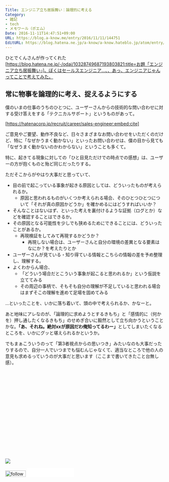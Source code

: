 ```yaml
---
Title: エンジニア立ち居振舞い：論理的に考える
Category:
- 雑記
- tech
- メモワール（ポエム）
Date: 2016-11-11T14:47:51+09:00
URL: https://blog.a-know.me/entry/2016/11/11/144751
EditURL: https://blog.hatena.ne.jp/a-know/a-know.hateblo.jp/atom/entry/10328749687193919607
---
```


ひとでくんさんが作ってくれた [https://blog.hatena.ne.jp/-/odai/10328749687193803821:title=お題「エンジニア立ち居振舞い」]。ぼくはセールスエンジニア...、、あっ、エンジニアじゃんってことで考えてみた。


## 常に物事を論理的に考え、捉えるようにする

僕のいまの仕事のうちのひとつに、ユーザーさんからの技術的な問い合わせに対する受け答えをする「テクニカルサポート」というものがあって。


[https://hatenacorp.jp/recruit/career/sales-engineer:embed:cite]


ご意見やご要望、動作不良など、日々さまざまなお問い合わせをいただくのだけど、特に「なぜかうまく動かない」といったお問い合わせは、僕の目から見ても「なぜうまく動かないのかわからない」ということも多くて。


特に、起きてる現象に対しての「ひと目見ただけでの時点での感想」は、ユーザーの方が抱くものと殆ど同じだったりする。


ただそこからがやはり大事だと思っていて、


* 目の前で起こっている事象が起きる原因としては、どういったものが考えられるか。
    * 原因と思われるものがいくつか考えられる場合、そのひとつひとつについて「それが真の原因かどうか」を確かめるにはどうすればいいか？
* そんなことはないはず、といった考えを裏付けるような証拠（ログとか）などを確認することはできるか。
* その原因となる可能性を少しでも狭めるためにできることには、どういったことがあるか。
    * 再現検証をしてみて再現するかどうか？
        * 再現しない場合は、ユーザーさんと自分の環境の差異となる要素はなにか？を考えたりとか
* ユーザーさんが見ている・知り得ている情報とこちらの情報の差を予め整理し、理解する。
* よくわからん場合、
    * 「どういう場合だとこういう事象が起こると思われるか」という仮説を立ててみる
    * その周辺の事柄で、そもそも自分の理解が不足していると思われる場合はまずそこの理解を進めて足場を固めてみる


...といったことを、いかに落ち着いて、頭の中で考えられるか、かなーと。


あと地味にアレなのが、「論理的に求めようとするきもち」と「感情的に（何かを）押し通したくなるきもち」のせめぎ合いに毅然として立ち向かうということかな。<b>「あ、それね。絶対xxが原因だわ俺知ってるわー」</b>としてしまいたくなるところを、いかにグッと堪えられるかというか。


でもまぁこういうのって「第3者視点からの思いつき」みたいなのも大事だったりするので、自分一人でいつまでも悩むんじゃなくて、適当なところで他の人の意見も求めるっていうのが大事だと思います（ここまで書いてきたこと台無し感）。


<div>
<br>
<script async src="//pagead2.googlesyndication.com/pagead/js/adsbygoogle.js"></script>
<!-- article-bottom2 -->
<ins class="adsbygoogle"
     style="display:inline-block;width:300px;height:250px"
     data-ad-client="ca-pub-3463034538369189"
     data-ad-slot="5274552934"></ins>
<script>
(adsbygoogle = window.adsbygoogle || []).push({});
</script>

<a href="http://bit.ly/grass-graph" target='blank' rel="nofollow"><img src="https://cdn-ak.f.st-hatena.com/images/fotolife/a/a-know/20170405/20170405220342.png"></a>
<br>
</div>

<div>
<a href='http://cloud.feedly.com/#subscription%2Ffeed%2Fhttp%3A%2F%2Fblog.a-know.me%2Ffeed'  target='blank'><img id='feedlyFollow' src='//s3.feedly.com/img/follows/feedly-follow-rectangle-volume-small_2x.png' alt='follow us in feedly' width='65' height='20'></a>



<iframe src="//blog.hatena.ne.jp/a-know/a-know.hateblo.jp/subscribe/iframe" allowtransparency="true" frameborder="0" scrolling="no" width="150" height="28"></iframe>
</div>
